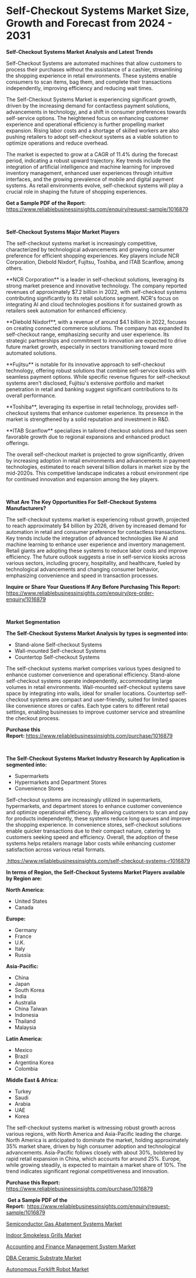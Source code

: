 <p><h1>Self-Checkout Systems Market Size, Growth and Forecast from 2024 - 2031</h1></p><p><strong>Self-Checkout Systems Market Analysis and Latest Trends</strong></p>
<p><p>Self-Checkout Systems are automated machines that allow customers to process their purchases without the assistance of a cashier, streamlining the shopping experience in retail environments. These systems enable consumers to scan items, bag them, and complete their transactions independently, improving efficiency and reducing wait times. </p><p>The Self-Checkout Systems Market is experiencing significant growth, driven by the increasing demand for contactless payment solutions, advancements in technology, and a shift in consumer preferences towards self-service options. The heightened focus on enhancing customer experience and operational efficiency is further propelling market expansion. Rising labor costs and a shortage of skilled workers are also pushing retailers to adopt self-checkout systems as a viable solution to optimize operations and reduce overhead. </p><p>The market is expected to grow at a CAGR of 11.4% during the forecast period, indicating a robust upward trajectory. Key trends include the integration of artificial intelligence and machine learning for improved inventory management, enhanced user experiences through intuitive interfaces, and the growing prevalence of mobile and digital payment systems. As retail environments evolve, self-checkout systems will play a crucial role in shaping the future of shopping experiences.</p></p>
<p><strong>Get a Sample PDF of the Report:&nbsp;</strong> <a href="https://www.reliablebusinessinsights.com/enquiry/request-sample/1016879?utm_campaign=1119&utm_medium=2&utm_source=Github&utm_content=ia&utm_term=04122024&utm_id=self-checkout-systems">https://www.reliablebusinessinsights.com/enquiry/request-sample/1016879</a></p>
<p>&nbsp;</p>
<p><strong>Self-Checkout Systems Major Market Players</strong></p>
<p><p>The self-checkout systems market is increasingly competitive, characterized by technological advancements and growing consumer preference for efficient shopping experiences. Key players include NCR Corporation, Diebold Nixdorf, Fujitsu, Toshiba, and ITAB Scanflow, among others.</p><p>**NCR Corporation** is a leader in self-checkout solutions, leveraging its strong market presence and innovative technology. The company reported revenues of approximately $7.2 billion in 2022, with self-checkout systems contributing significantly to its retail solutions segment. NCR's focus on integrating AI and cloud technologies positions it for sustained growth as retailers seek automation for enhanced efficiency.</p><p>**Diebold Nixdorf**, with a revenue of around $4.1 billion in 2022, focuses on creating connected commerce solutions. The company has expanded its self-checkout range, emphasizing security and user experience. Its strategic partnerships and commitment to innovation are expected to drive future market growth, especially in sectors transitioning toward more automated solutions.</p><p>**Fujitsu** is notable for its innovative approach to self-checkout technology, offering robust solutions that combine self-service kiosks with seamless payment options. While specific revenue figures for self-checkout systems aren't disclosed, Fujitsu's extensive portfolio and market penetration in retail and banking suggest significant contributions to its overall performance.</p><p>**Toshiba**, leveraging its expertise in retail technology, provides self-checkout systems that enhance customer experience. Its presence in the market is strengthened by a solid reputation and investment in R&D.</p><p>**ITAB Scanflow** specializes in tailored checkout solutions and has seen favorable growth due to regional expansions and enhanced product offerings. </p><p>The overall self-checkout market is projected to grow significantly, driven by increasing adoption in retail environments and advancements in payment technologies, estimated to reach several billion dollars in market size by the mid-2020s. This competitive landscape indicates a robust environment ripe for continued innovation and expansion among the key players.</p></p>
<p>&nbsp;</p>
<p><strong>What Are The Key Opportunities For Self-Checkout Systems Manufacturers?</strong></p>
<p><p>The self-checkout systems market is experiencing robust growth, projected to reach approximately $4 billion by 2026, driven by increased demand for automation in retail and consumer preference for contactless transactions. Key trends include the integration of advanced technologies like AI and machine learning to enhance user experience and inventory management. Retail giants are adopting these systems to reduce labor costs and improve efficiency. The future outlook suggests a rise in self-service kiosks across various sectors, including grocery, hospitality, and healthcare, fueled by technological advancements and changing consumer behavior, emphasizing convenience and speed in transaction processes.</p></p>
<p><strong>Inquire or Share Your Questions If Any Before Purchasing This Report:</strong> <a href="https://www.reliablebusinessinsights.com/enquiry/pre-order-enquiry/1016879?utm_campaign=1119&utm_medium=2&utm_source=Github&utm_content=ia&utm_term=04122024&utm_id=self-checkout-systems">https://www.reliablebusinessinsights.com/enquiry/pre-order-enquiry/1016879</a></p>
<p>&nbsp;</p>
<p><strong>Market Segmentation</strong></p>
<p><strong>The Self-Checkout Systems Market Analysis by types is segmented into:</strong></p>
<p><ul><li>Stand-alone Self-checkout Systems</li><li>Wall-mounted Self-checkout Systems</li><li>Countertop Self-checkout Systems</li></ul></p>
<p><p>The self-checkout systems market comprises various types designed to enhance customer convenience and operational efficiency. Stand-alone self-checkout systems operate independently, accommodating large volumes in retail environments. Wall-mounted self-checkout systems save space by integrating into walls, ideal for smaller locations. Countertop self-checkout systems are compact and user-friendly, suited for limited spaces like convenience stores or cafés. Each type caters to different retail settings, enabling businesses to improve customer service and streamline the checkout process.</p></p>
<p><strong>Purchase this Report:&nbsp;</strong><a href="https://www.reliablebusinessinsights.com/purchase/1016879?utm_campaign=1119&utm_medium=2&utm_source=Github&utm_content=ia&utm_term=04122024&utm_id=self-checkout-systems">https://www.reliablebusinessinsights.com/purchase/1016879</a></p>
<p>&nbsp;</p>
<p><strong>The Self-Checkout Systems Market Industry Research by Application is segmented into:</strong></p>
<p><ul><li>Supermarkets</li><li>Hypermarkets and Department Stores</li><li>Convenience Stores</li></ul></p>
<p><p>Self-checkout systems are increasingly utilized in supermarkets, hypermarkets, and department stores to enhance customer convenience and optimize operational efficiency. By allowing customers to scan and pay for products independently, these systems reduce long queues and improve the shopping experience. In convenience stores, self-checkout solutions enable quicker transactions due to their compact nature, catering to customers seeking speed and efficiency. Overall, the adoption of these systems helps retailers manage labor costs while enhancing customer satisfaction across various retail formats.</p></p>
<p><a href="https://www.reliablebusinessinsights.com/self-checkout-systems-r1016879?utm_campaign=1119&utm_medium=2&utm_source=Github&utm_content=ia&utm_term=04122024&utm_id=self-checkout-systems">&nbsp;https://www.reliablebusinessinsights.com/self-checkout-systems-r1016879</a></p>
<p><strong>In terms of Region, the Self-Checkout Systems Market Players available by Region are:</strong></p>
<p>
    <p> <strong> North America: </strong>
        <ul>
            <li>United States</li>
            <li>Canada</li>
        </ul>
        </p> 
    <p> <strong> Europe: </strong>
        <ul>
            <li>Germany</li>
            <li>France</li>
            <li>U.K.</li>
            <li>Italy</li>
            <li>Russia</li>
        </ul>
        </p> 
    <p> <strong> Asia-Pacific: </strong>
        <ul>
            <li>China</li>
            <li>Japan</li>
            <li>South Korea</li>
            <li>India</li>
            <li>Australia</li>
            <li>China Taiwan</li>
            <li>Indonesia</li>
            <li>Thailand</li>
            <li>Malaysia</li>
        </ul>
        </p> 
    <p> <strong> Latin America: </strong>
        <ul>
            <li>Mexico</li>
            <li>Brazil</li>
            <li>Argentina Korea</li>
            <li>Colombia</li>
        </ul>
        </p> 
    <p> <strong> Middle East & Africa: </strong>
        <ul>
            <li>Turkey</li>
            <li>Saudi</li>
            <li>Arabia</li>
            <li>UAE</li>
            <li>Korea</li>
        </ul>
    </p>
    </p>
<p><p>The self-checkout systems market is witnessing robust growth across various regions, with North America and Asia-Pacific leading the charge. North America is anticipated to dominate the market, holding approximately 35% market share, driven by high consumer adoption and technological advancements. Asia-Pacific follows closely with about 30%, bolstered by rapid retail expansion in China, which accounts for around 25%. Europe, while growing steadily, is expected to maintain a market share of 10%. The trend indicates significant regional competitiveness and innovation.</p></p>
<p><strong>Purchase this Report: </strong><a href="https://www.reliablebusinessinsights.com/purchase/1016879?utm_campaign=1119&utm_medium=2&utm_source=Github&utm_content=ia&utm_term=04122024&utm_id=self-checkout-systems">https://www.reliablebusinessinsights.com/purchase/1016879</a></p>
<p>&nbsp;<strong>Get a Sample PDF of the Report:&nbsp;&nbsp;</strong><a href="https://www.reliablebusinessinsights.com/enquiry/request-sample/1016879?utm_campaign=1119&utm_medium=2&utm_source=Github&utm_content=ia&utm_term=04122024&utm_id=self-checkout-systems">https://www.reliablebusinessinsights.com/enquiry/request-sample/1016879</a></p>
<p><strong></strong></p>
<p><p><a href="https://issuu.com/reportprime-2/docs/semiconductor-gas-abatement-systems-market-size-20?utm_campaign=1119&utm_medium=2&utm_source=Github&utm_content=ia&utm_term=04122024&utm_id=self-checkout-systems">Semiconductor Gas Abatement Systems Market</a></p><p><a href="https://www.linkedin.com/pulse/analyzing-indoor-smokeless-grills-market-growth-revenue-trends-cyftf?utm_campaign=1119&utm_medium=2&utm_source=Github&utm_content=ia&utm_term=04122024&utm_id=self-checkout-systems">Indoor Smokeless Grills Market</a></p><p><a href="https://www.linkedin.com/pulse/analyzing-accounting-finance-management-system-market-growth-tcrqf?utm_campaign=1119&utm_medium=2&utm_source=Github&utm_content=ia&utm_term=04122024&utm_id=self-checkout-systems">Accounting and Finance Management System Market</a></p><p><a href="https://issuu.com/reportprime-2/docs/dba-ceramic-substrate-market-size-2030.pptx?utm_campaign=1119&utm_medium=2&utm_source=Github&utm_content=ia&utm_term=04122024&utm_id=self-checkout-systems">DBA Ceramic Substrate Market</a></p><p><a href="https://www.linkedin.com/pulse/autonomous-forklift-robot-market-projected-significant-growth-meeue?utm_campaign=1119&utm_medium=2&utm_source=Github&utm_content=ia&utm_term=04122024&utm_id=self-checkout-systems">Autonomous Forklift Robot Market</a></p></p>